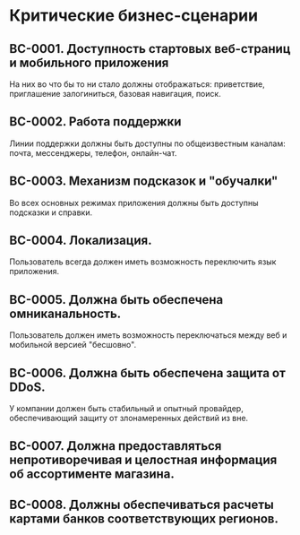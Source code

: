 # Критические бизнес-сценарии
## BC-0001. Доступность стартовых веб-страниц и мобильного приложения
На них во что бы то ни стало должны отображаться: приветствие, приглашение залогиниться, базовая навигация, поиск.   

## BC-0002. Работа поддержки
Линии поддержки должны быть доступны по общеизвестным каналам: почта, мессенджеры, телефон, онлайн-чат.

## BC-0003. Механизм подсказок и "обучалки"
Во всех основных режимах приложения должны быть доступны подсказки и справки.

## BC-0004. Локализация.
Пользователь всегда должен иметь возможность переключить язык приложения.

## BC-0005. Должна быть обеспечена омниканальность.
Пользователь должен иметь возможность переключаться между веб и мобильной версией "бесшовно".

## BC-0006. Должна быть обеспечена защита от DDoS.
У компании должен быть стабильный и опытный провайдер, обеспечивающий защиту от злонамеренных действий из вне.

## BC-0007. Должна предоставляться непротиворечивая и целостная информация об ассортименте магазина.


## BC-0008. Должны обеспечиваться расчеты картами банков соответствующих регионов.


